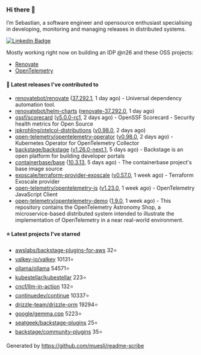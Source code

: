 ### Hi there 👋

I’m Sebastian, a software engineer and opensource enthusiast specialising in developing, monitoring and managing releases in distributed systems.    

[![Linkedin Badge](https://img.shields.io/badge/-LinkedIn-blue?style=flat&logo=Linkedin&logoColor=white&link=https://www.linkedin.com/in/sebastian-poxhofer/)](https://www.linkedin.com/in/sebastian-poxhofer/)

Mostly working right now on building an IDP @n26 and these OSS projects:
- [Renovate](https://github.com/renovatebot/renovate)
- [OpenTelemetry](https://github.com/open-telemetry)



#### 🚀 Latest releases I've contributed to

- [renovatebot/renovate](https://github.com/renovatebot/renovate) ([37.292.1](https://github.com/renovatebot/renovate/releases/tag/37.292.1), 1 day ago) - Universal dependency automation tool.
- [renovatebot/helm-charts](https://github.com/renovatebot/helm-charts) ([renovate-37.292.0](https://github.com/renovatebot/helm-charts/releases/tag/renovate-37.292.0), 1 day ago)
- [ossf/scorecard](https://github.com/ossf/scorecard) ([v5.0.0-rc1](https://github.com/ossf/scorecard/releases/tag/v5.0.0-rc1), 2 days ago) - OpenSSF Scorecard - Security health metrics for Open Source
- [jpkrohling/otelcol-distributions](https://github.com/jpkrohling/otelcol-distributions) ([v0.98.0](https://github.com/jpkrohling/otelcol-distributions/releases/tag/v0.98.0), 2 days ago)
- [open-telemetry/opentelemetry-operator](https://github.com/open-telemetry/opentelemetry-operator) ([v0.98.0](https://github.com/open-telemetry/opentelemetry-operator/releases/tag/v0.98.0), 2 days ago) - Kubernetes Operator for OpenTelemetry Collector
- [backstage/backstage](https://github.com/backstage/backstage) ([v1.26.0-next.1](https://github.com/backstage/backstage/releases/tag/v1.26.0-next.1), 5 days ago) - Backstage is an open platform for building developer portals
- [containerbase/base](https://github.com/containerbase/base) ([10.3.13](https://github.com/containerbase/base/releases/tag/10.3.13), 5 days ago) - The containerbase project&#39;s base image source
- [exoscale/terraform-provider-exoscale](https://github.com/exoscale/terraform-provider-exoscale) ([v0.57.0](https://github.com/exoscale/terraform-provider-exoscale/releases/tag/v0.57.0), 1 week ago) - Terraform Exoscale provider
- [open-telemetry/opentelemetry-js](https://github.com/open-telemetry/opentelemetry-js) ([v1.23.0](https://github.com/open-telemetry/opentelemetry-js/releases/tag/v1.23.0), 1 week ago) - OpenTelemetry JavaScript Client
- [open-telemetry/opentelemetry-demo](https://github.com/open-telemetry/opentelemetry-demo) ([1.9.0](https://github.com/open-telemetry/opentelemetry-demo/releases/tag/1.9.0), 1 week ago) - This repository contains the OpenTelemetry Astronomy Shop, a microservice-based distributed system intended to illustrate the implementation of OpenTelemetry in a near real-world environment.

#### ⭐ Latest projects I've starred

- [awslabs/backstage-plugins-for-aws](https://github.com/awslabs/backstage-plugins-for-aws) 32⭐
- [valkey-io/valkey](https://github.com/valkey-io/valkey) 10131⭐
- [ollama/ollama](https://github.com/ollama/ollama) 54571⭐
- [kubestellar/kubestellar](https://github.com/kubestellar/kubestellar) 223⭐
- [cncf/llm-in-action](https://github.com/cncf/llm-in-action) 132⭐
- [continuedev/continue](https://github.com/continuedev/continue) 10337⭐
- [drizzle-team/drizzle-orm](https://github.com/drizzle-team/drizzle-orm) 19294⭐
- [google/gemma.cpp](https://github.com/google/gemma.cpp) 5223⭐
- [seatgeek/backstage-plugins](https://github.com/seatgeek/backstage-plugins) 25⭐
- [backstage/community-plugins](https://github.com/backstage/community-plugins) 35⭐



Generated by https://github.com/muesli/readme-scribe
